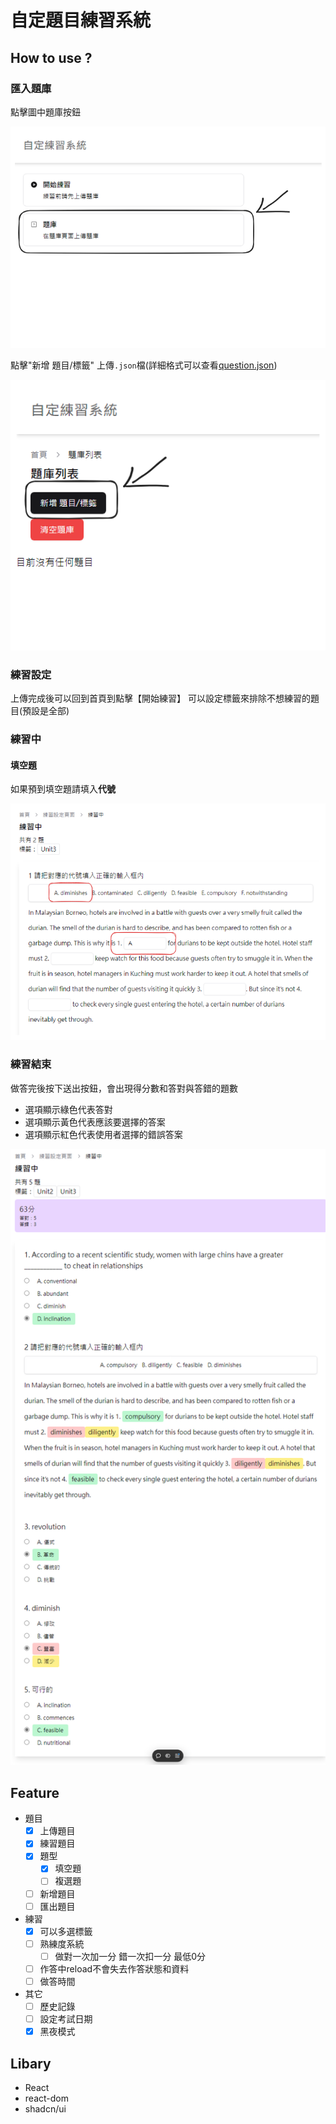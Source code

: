 # 自定題目練習系統

## How to use ?

### 匯入題庫

點擊圖中題庫按鈕

![image.png](./docs/img/image.png)

點擊"新增 題目/標籤" 上傳`.json`檔(詳細格式可以查看[question.json](./src/assets/questions.json))

![image-1.png](./docs/img/image-1.png)

### 練習設定

上傳完成後可以回到首頁到點擊【開始練習】
可以設定標籤來排除不想練習的題目(預設是全部)

### 練習中

#### 填空題

如果預到填空題請填入**代號**

![image-2.png](./docs/img/image-2.png)

### 練習結束

做答完後按下送出按鈕，會出現得分數和答對與答錯的題數

- 選項顯示綠色代表答對
- 選項顯示黃色代表應該要選擇的答案
- 選項顯示紅色代表使用者選擇的錯誤答案

![image-3.png](./docs/img/image-3.png)

## Feature
- 題目
  - [x] 上傳題目
  - [x] 練習題目
  - [x] 題型
    - [x] 填空題
    - [ ] 複選題
  - [ ] 新增題目
  - [ ] 匯出題目
- 練習
  - [x] 可以多選標籤
  - [ ] 熟練度系統
    - [ ] 做對一次加一分 錯一次扣一分 最低0分
  - [ ] 作答中reload不會失去作答狀態和資料
  - [ ] 做答時間
- 其它
  - [ ] 歷史記錄
  - [ ] 設定考試日期
  - [x] 黑夜模式

## Libary

- React
- react-dom
- shadcn/ui
